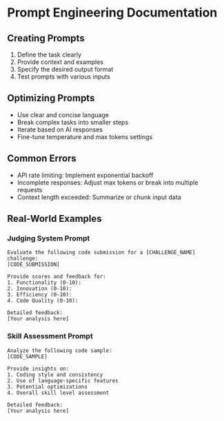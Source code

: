 # Prompt Engineering Documentation

## Creating Prompts
1. Define the task clearly
2. Provide context and examples
3. Specify the desired output format
4. Test prompts with various inputs

## Optimizing Prompts
- Use clear and concise language
- Break complex tasks into smaller steps
- Iterate based on AI responses
- Fine-tune temperature and max tokens settings

## Common Errors
- API rate limiting: Implement exponential backoff
- Incomplete responses: Adjust max tokens or break into multiple requests
- Context length exceeded: Summarize or chunk input data

## Real-World Examples
### Judging System Prompt
```
Evaluate the following code submission for a [CHALLENGE_NAME] challenge:
[CODE_SUBMISSION]

Provide scores and feedback for:
1. Functionality (0-10):
2. Innovation (0-10):
3. Efficiency (0-10):
4. Code Quality (0-10):

Detailed feedback:
[Your analysis here]
```

### Skill Assessment Prompt
```
Analyze the following code sample:
[CODE_SAMPLE]

Provide insights on:
1. Coding style and consistency
2. Use of language-specific features
3. Potential optimizations
4. Overall skill level assessment

Detailed feedback:
[Your analysis here]
```